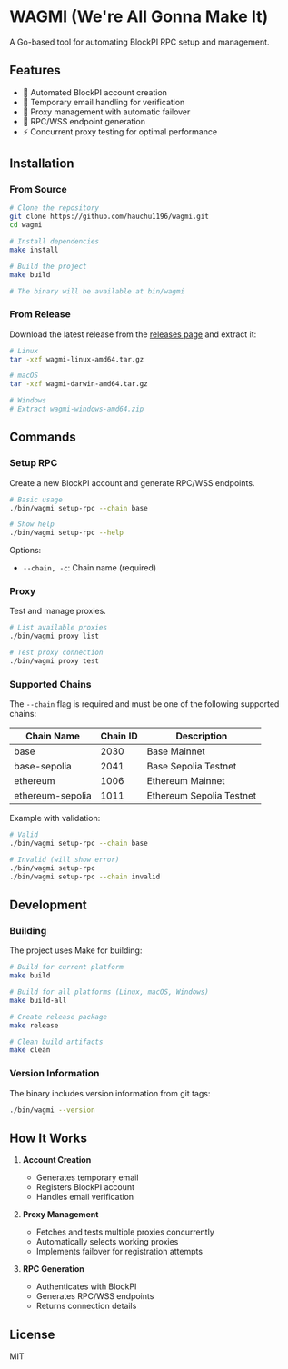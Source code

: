 # WAGMI (We're All Gonna Make It)

A Go-based tool for automating BlockPI RPC setup and management.

## Features

- 🚀 Automated BlockPI account creation
- 📧 Temporary email handling for verification
- 🔄 Proxy management with automatic failover
- 🔑 RPC/WSS endpoint generation
- ⚡ Concurrent proxy testing for optimal performance

## Installation

### From Source

```bash
# Clone the repository
git clone https://github.com/hauchu1196/wagmi.git
cd wagmi

# Install dependencies
make install

# Build the project
make build

# The binary will be available at bin/wagmi
```

### From Release

Download the latest release from the [releases page](https://github.com/hauchu1196/wagmi/releases) and extract it:

```bash
# Linux
tar -xzf wagmi-linux-amd64.tar.gz

# macOS
tar -xzf wagmi-darwin-amd64.tar.gz

# Windows
# Extract wagmi-windows-amd64.zip
```

## Commands

### Setup RPC

Create a new BlockPI account and generate RPC/WSS endpoints.

```bash
# Basic usage
./bin/wagmi setup-rpc --chain base

# Show help
./bin/wagmi setup-rpc --help
```

Options:
- `--chain, -c`: Chain name (required)

### Proxy

Test and manage proxies.

```bash
# List available proxies
./bin/wagmi proxy list

# Test proxy connection
./bin/wagmi proxy test
```

### Supported Chains

The `--chain` flag is required and must be one of the following supported chains:

| Chain Name      | Chain ID | Description           |
|----------------|----------|-----------------------|
| base           | 2030     | Base Mainnet         |
| base-sepolia   | 2041     | Base Sepolia Testnet |
| ethereum       | 1006     | Ethereum Mainnet     |
| ethereum-sepolia | 1011   | Ethereum Sepolia Testnet |

Example with validation:
```bash
# Valid
./bin/wagmi setup-rpc --chain base

# Invalid (will show error)
./bin/wagmi setup-rpc
./bin/wagmi setup-rpc --chain invalid
```

## Development

### Building

The project uses Make for building:

```bash
# Build for current platform
make build

# Build for all platforms (Linux, macOS, Windows)
make build-all

# Create release package
make release

# Clean build artifacts
make clean
```

### Version Information

The binary includes version information from git tags:
```bash
./bin/wagmi --version
```

## How It Works

1. **Account Creation**
   - Generates temporary email
   - Registers BlockPI account
   - Handles email verification

2. **Proxy Management**
   - Fetches and tests multiple proxies concurrently
   - Automatically selects working proxies
   - Implements failover for registration attempts

3. **RPC Generation**
   - Authenticates with BlockPI
   - Generates RPC/WSS endpoints
   - Returns connection details

## License

MIT 